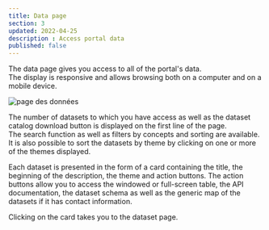 ```yaml
---
title: Data page
section: 3
updated: 2022-04-25
description : Access portal data
published: false
---
```


The data page gives you access to all of the portal's data.  
The display is responsive and allows browsing both on a computer and on a mobile device.

![page des données](./images/user-guide-frontoffice/datapage.png)

The number of datasets to which you have access as well as the dataset catalog download button is displayed on the first line of the page.  
The search function as well as filters by concepts and sorting are available.  
It is also possible to sort the datasets by theme by clicking on one or more of the themes displayed.

Each dataset is presented in the form of a card containing the title, the beginning of the description, the theme and action buttons.
The action buttons allow you to access the windowed or full-screen table, the API documentation, the dataset schema as well as the generic map of the datasets if it has contact information.

Clicking on the card takes you to the dataset page.

